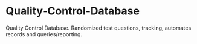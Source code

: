 # Quality-Control-Database
Quality Control Database. Randomized test questions, tracking, automates records and queries/reporting.
